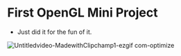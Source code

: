 # First OpenGL Mini Project
- Just did it for the fun of it.

  
![Untitledvideo-MadewithClipchamp1-ezgif com-optimize](https://github.com/luis0o2/FirstOpenGLProject/assets/59019460/a1e00c44-144c-472d-957a-5b89c97eef3c)
